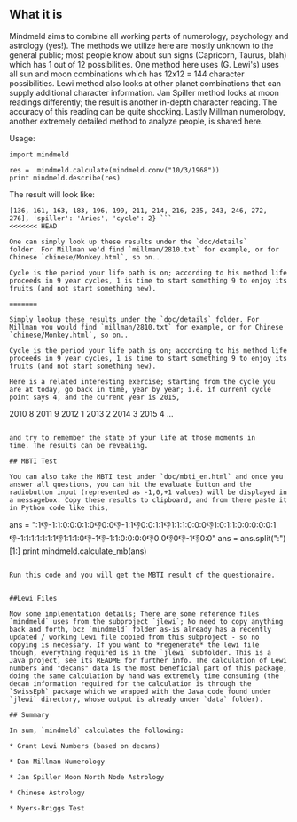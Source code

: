 ## What it is

Mindmeld aims to combine all working parts of numerology, psychology
and astrology (yes!). The methods we utilize here are mostly unknown
to the general public; most people know about sun signs (Capricorn,
Taurus, blah) which has 1 out of 12 possibilities. One method here
uses (G. Lewi's) uses all sun and moon combinations which has 12x12 =
144 character possibilities. Lewi method also looks at other planet
combinations that can supply additional character information. Jan
Spiller method looks at moon readings differently; the result is
another in-depth character reading. The accuracy of this reading can
be quite shocking. Lastly Millman numerology, another extremely
detailed method to analyze people, is shared here.

Usage:

```
import mindmeld

res =  mindmeld.calculate(mindmeld.conv("10/3/1968"))
print mindmeld.describe(res)
```

The result will look like:

``` {'millman': [28, 10, 2, 8, 1, 0], 'chinese': 'Monkey', 'lewi':
[136, 161, 163, 183, 196, 199, 211, 214, 216, 235, 243, 246, 272,
276], 'spiller': 'Aries', 'cycle': 2} ```
<<<<<<< HEAD

One can simply look up these results under the `doc/details`
folder. For Millman we'd find `millman/2810.txt` for example, or for
Chinese `chinese/Monkey.html`, so on..

Cycle is the period your life path is on; according to his method life
proceeds in 9 year cycles, 1 is time to start something 9 to enjoy its
fruits (and not start something new).

=======

Simply lookup these results under the `doc/details` folder. For
Millman you would find `millman/2810.txt` for example, or for Chinese
`chinese/Monkey.html`, so on..

Cycle is the period your life path is on; according to his method life
proceeds in 9 year cycles, 1 is time to start something 9 to enjoy its
fruits (and not start something new).

Here is a related interesting exercise; starting from the cycle you
are at today, go back in time, year by year; i.e. if current cycle
point says 4, and the current year is 2015,

```
2010 8
2011 9
2012 1
2013 2
2014 3
2015 4
...
```

and try to remember the state of your life at those moments in
time. The results can be revealing.

## MBTI Test

You can also take the MBTI test under `doc/mbti_en.html` and once you
answer all questions, you can hit the evaluate button and the
radiobutton input (represented as -1,0,+1 values) will be displayed in
a messagebox. Copy these results to clipboard, and from there paste it
in Python code like this,

```
ans = ":1:-1:-1:1:0:0:0:1:0:-1:0:0:-1:-1:1:-1:0:0:1:1:-1:1:1:1:0:0:0:-1:1:0:1:1:0:0:0:0:0:1:-1:-1:1:1:1:1:1:1:-1:1:1:1:0:-1:-1:-1:-1:1:0:0:0:0:-1:0:0:-1:0:-1:-1:-1:0:0"
ans = ans.split(":")[1:]
print mindmeld.calculate_mb(ans)
```

Run this code and you will get the MBTI result of the questionaire.


##Lewi Files

Now some implementation details; There are some reference files
`mindmeld` uses from the subproject `jlewi`; No need to copy anything
back and forth, bcz `mindmeld` folder as-is already has a recently
updated / working Lewi file copied from this subproject - so no
copying is necessary. If you want to *regenerate* the lewi file
though, everything required is in the `jlewi` subfolder. This is a
Java project, see its README for further info. The calculation of Lewi
numbers and "decans" data is the most beneficial part of this package,
doing the same calculation by hand was extremely time consuming (the
decan information required for the calculation is through the
`SwissEph` package which we wrapped with the Java code found under
`jlewi` directory, whose output is already under `data` folder).

## Summary

In sum, `mindmeld` calculates the following:

* Grant Lewi Numbers (based on decans)

* Dan Millman Numerology

* Jan Spiller Moon North Node Astrology

* Chinese Astrology

* Myers-Briggs Test

